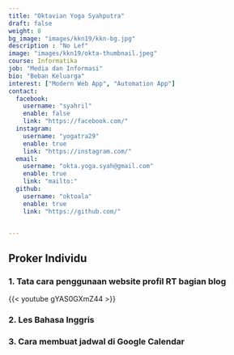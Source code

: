 ```yaml
---
title: "Oktavian Yoga Syahputra"
draft: false
weight: 8
bg_image: "images/kkn19/kkn-bg.jpg"
description : "No Lef"
image: "images/kkn19/okta-thumbnail.jpeg"
course: Informatika
job: "Media dan Informasi"
bio: "Beban Keluarga"
interest: ["Modern Web App", "Automation App"]
contact:
  facebook:
    username: "syahril"
    enable: false
    link: "https://facebook.com/"
  instagram:
    username: "yogatra29"
    enable: true
    link: "https://instagram.com/"
  email: 
    username: "okta.yoga.syah@gmail.com"
    enable: true
    link: "mailto:"
  github:
    username: "oktoala" 
    enable: true
    link: "https://github.com/"


---
```


## Proker Individu

### 1. Tata cara penggunaan website profil RT bagian blog

  {{< youtube gYAS0GXmZ44 >}}

### 2. Les Bahasa Inggris
### 3. Cara membuat jadwal di Google Calendar